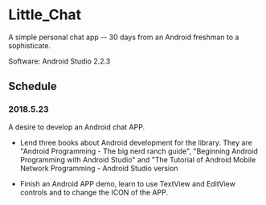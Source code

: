 # Little_Chat
A simple personal chat app -- 30 days from an Android freshman to a sophisticate.

Software:
  Android Studio 2.2.3
## Schedule
  ### 2018.5.23
  A desire to develop an Android chat APP.
  
  * Lend three books about Android development for the library. They are "Android Programming - The big nerd ranch guide", "Beginning Android Programming with Android Studio" and "The Tutorial of Android Mobile Network Programming - Android Studio version 
  
  * Finish an Android APP demo, learn to use TextView and EditView controls and to change the ICON of the APP.
